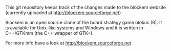 This git repository keeps track of the changes made to the blockem website
(currently uploaded at http://blockem.sourceforge.net)

Blockem is an open source clone of the board strategy game blokus (R). It is 
available for Unix-like systems and Windows and it is written in C++/GTKmm 
(the C++ wrapper of GTK+).

For more info have a look at http://blockem.sourceforge.net

